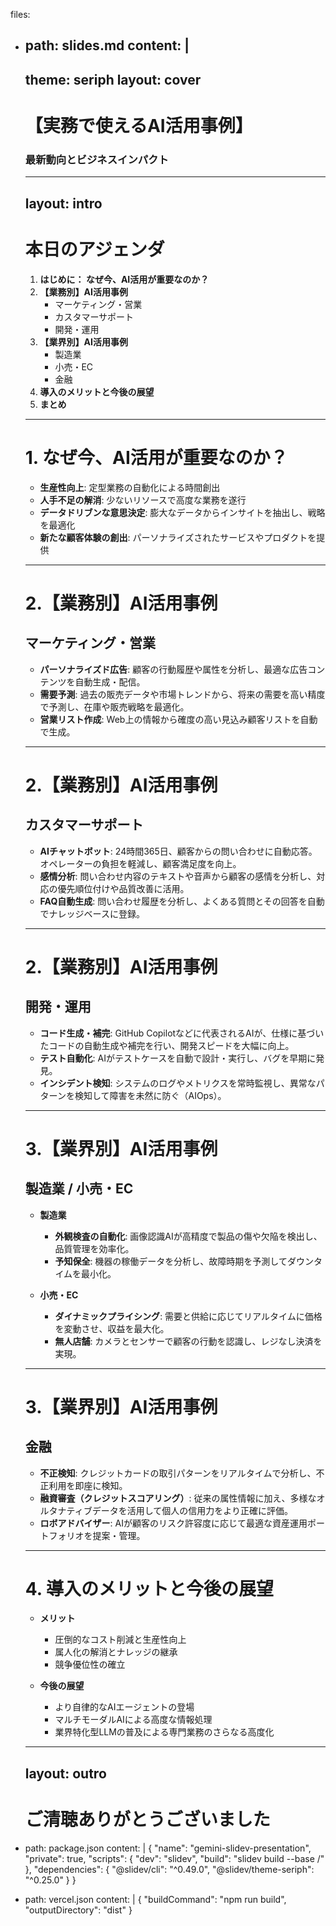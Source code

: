 
files:
  - path: slides.md
    content: |
      ---
      theme: seriph
      layout: cover
      ---

      # 【実務で使えるAI活用事例】
      ### 最新動向とビジネスインパクト

      ---
      layout: intro
      ---

      # 本日のアジェンダ

      1. **はじめに： なぜ今、AI活用が重要なのか？**
      2. **【業務別】AI活用事例**
         - マーケティング・営業
         - カスタマーサポート
         - 開発・運用
      3. **【業界別】AI活用事例**
         - 製造業
         - 小売・EC
         - 金融
      4. **導入のメリットと今後の展望**
      5. **まとめ**

      ---

      # 1. なぜ今、AI活用が重要なのか？

      - **生産性向上**: 定型業務の自動化による時間創出
      - **人手不足の解消**: 少ないリソースで高度な業務を遂行
      - **データドリブンな意思決定**: 膨大なデータからインサイトを抽出し、戦略を最適化
      - **新たな顧客体験の創出**: パーソナライズされたサービスやプロダクトを提供

      ---

      # 2.【業務別】AI活用事例
      ## マーケティング・営業

      - **パーソナライズド広告**: 顧客の行動履歴や属性を分析し、最適な広告コンテンツを自動生成・配信。
      - **需要予測**: 過去の販売データや市場トレンドから、将来の需要を高い精度で予測し、在庫や販売戦略を最適化。
      - **営業リスト作成**: Web上の情報から確度の高い見込み顧客リストを自動で生成。

      ---

      # 2.【業務別】AI活用事例
      ## カスタマーサポート

      - **AIチャットボット**: 24時間365日、顧客からの問い合わせに自動応答。オペレーターの負担を軽減し、顧客満足度を向上。
      - **感情分析**: 問い合わせ内容のテキストや音声から顧客の感情を分析し、対応の優先順位付けや品質改善に活用。
      - **FAQ自動生成**: 問い合わせ履歴を分析し、よくある質問とその回答を自動でナレッジベースに登録。

      ---

      # 2.【業務別】AI活用事例
      ## 開発・運用

      - **コード生成・補完**: GitHub Copilotなどに代表されるAIが、仕様に基づいたコードの自動生成や補完を行い、開発スピードを大幅に向上。
      - **テスト自動化**: AIがテストケースを自動で設計・実行し、バグを早期に発見。
      - **インシデント検知**: システムのログやメトリクスを常時監視し、異常なパターンを検知して障害を未然に防ぐ（AIOps）。

      ---

      # 3.【業界別】AI活用事例
      ## 製造業 / 小売・EC

      - **製造業**
        - **外観検査の自動化**: 画像認識AIが高精度で製品の傷や欠陥を検出し、品質管理を効率化。
        - **予知保全**: 機器の稼働データを分析し、故障時期を予測してダウンタイムを最小化。

      - **小売・EC**
        - **ダイナミックプライシング**: 需要と供給に応じてリアルタイムに価格を変動させ、収益を最大化。
        - **無人店舗**: カメラとセンサーで顧客の行動を認識し、レジなし決済を実現。

      ---

      # 3.【業界別】AI活用事例
      ## 金融

      - **不正検知**: クレジットカードの取引パターンをリアルタイムで分析し、不正利用を即座に検知。
      - **融資審査（クレジットスコアリング）**: 従来の属性情報に加え、多様なオルタナティブデータを活用して個人の信用力をより正確に評価。
      - **ロボアドバイザー**: AIが顧客のリスク許容度に応じて最適な資産運用ポートフォリオを提案・管理。

      ---

      # 4. 導入のメリットと今後の展望

      - **メリット**
        - 圧倒的なコスト削減と生産性向上
        - 属人化の解消とナレッジの継承
        - 競争優位性の確立

      - **今後の展望**
        - より自律的なAIエージェントの登場
        - マルチモーダルAIによる高度な情報処理
        - 業界特化型LLMの普及による専門業務のさらなる高度化

      ---
      layout: outro
      ---

      # ご清聴ありがとうございました

  - path: package.json
    content: |
      {
        "name": "gemini-slidev-presentation",
        "private": true,
        "scripts": {
          "dev": "slidev",
          "build": "slidev build --base /"
        },
        "dependencies": {
          "@slidev/cli": "^0.49.0",
          "@slidev/theme-seriph": "^0.25.0"
        }
      }

  - path: vercel.json
    content: |
      {
        "buildCommand": "npm run build",
        "outputDirectory": "dist"
      }
